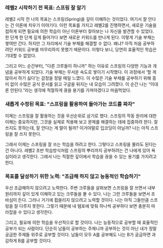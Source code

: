### 레벨2 시작하기 전 목표: 스프링 잘 알기

레벨2 시작 전 나의 목표는 스프링(Spring)을 깊이 이해하는 것이었다. 여기서 잘 안다는 건 이론에 치우기 이야기다. 이런 목표를 가지고 레벨2를 진행하면서, 새로운 기술을 접하게 되면 필요에 의한 학습이 아닌 이론부터 찾아보는 나 자신을 발견할 수 있었다. 한 단계 한 단계 깊게 들어가다 보면 새로운 키워드를 만나게 된다. 이렇게 기술 부채는 쌓여만 간다. 하지만 그 자리에서 기술 부채를 해결할 수 없다. 왜냐? 아직 처음 공부하려던 키워드 공부를 마무리하지 못했기 때문이다. 이렇다 보니, 당연히 효율적인 학습은 기대할 수 없었다. 

그리고 어느 순간부터, "다른 크루들이 하니까" 하는 이유로 스프링의 다양한 기능과 개념을 공부하게 되었다. 기술 부채는 무서운 속도로 쌓이기 시작했다. 이 과정에서 ‘할 게 많아서 하기 싫다’는 감정을 정말 매일 느꼈다. 이 수많은 기술 부채를 공부하기 위해 흥미 없이 수많은 공식 문서를 읽고 구글을 뒤지는 내 모습이 그려졌다. 이 순간 나는 “이대론 안된다.”라는 생각에 적절하게 끊을 용기를 가져야겠다고 마음먹었다.

### 새롭게 수정된 목표: "스프링을 활용하여 돌아가는 코드를 짜자"

이제는 스프링을 잘 활용하는 것을 우선순위로 삼기로 했다. 스프링의 작동 원리에 대한 이해는 중요하지만, 그것을 실제로 적용해 보고 문제를 해결하는 데에 집중하려 한다. 잘 쓰지도 못하는데, 잘 안다는 게 말이 될까? 이거야말로 입코딩이 아닐까? 나는 아직 스프링을 잘 쓰지 못한다. 

그래서 이제는 스프링을 잘 쓰는 학습을 하려고 한다. 그렇다고 스프링을 몰라도 된다는 건 아니다. 레벨2 초반 학습방식처럼 스프링의 뿌리까지 공부하려는 건 나에게 있어 욕심이라고 생각한다. 그래서 나는 적절한 깊이에서 학습을 끊을 수 있는 용기를 가지려고 한다.

### 목표를 달성하기 위한 노력: "조급해 하지 않고 능동적인 학습하기"

우선 조급해하지 않으려고 노력한다. 주변 크루들을 살펴보면 스프링을 잘 쓰면서 내부 원리까지 깊이 있게 이해하고 있는 크루들을 볼 수 있다. 나는 그런 크루들을 보면서 조바심이 든다. 그러나 거기에 휩쓸리지 않으려고 노력할 것이다. 나는 아직 그들만큼 스프링을 잘 다루지 못한다. 그렇기 때문에 내 템포에 맞춰 하나씩 공부하다 보면 충분히 따라잡을 수 있다고 생각한다.

그리고, 필요에 의한 학습을 우선적으로 할 것이다. 나는 능동적으로 공부할 때 효율적인 공부가 되는 사람이다. 단순히 남들이 공부하는 주제니까 공부하는 것이 아닌 내가 정말 궁금한 주제들 위주로 공부할 것이다. 남들이 모두 A를 공부해도 나는 B가 궁금하면 과감하게 B를 공부할 것이다.
